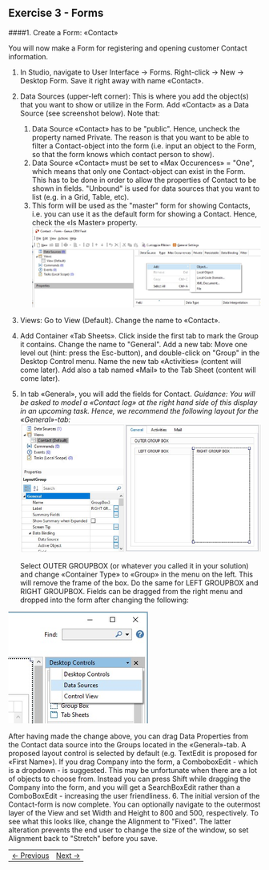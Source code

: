## Exercise 3 - Forms

####1. Create a Form: «Contact»

You will now make a Form for registering and opening customer Contact information.
1. In Studio, navigate to User Interface -> Forms. Right-click -> New -> Desktop Form. Save it right away with name «Contact».
2. Data Sources (upper-left corner): This is where you add the object(s) that you want to show or utilize in the Form. Add «Contact» as a Data Source (see screenshot below). Note that:
   1. Data Source «Contact» has to be "public". Hence, uncheck the property named Private. The reason is that you want to be able to filter a Contact-object into the form (i.e. input an object to the Form, so that the form knows which contact person to show).
   2. Data Source «Contact» must be set to «Max Occurences» = "One", which means that only one Contact-object can exist in the Form. This has to be done in order to allow the properties of Contact to be shown in fields. "Unbound" is used for data sources that you want to list (e.g. in a Grid, Table, etc).
   3. This form will be used as the "master" form for showing Contacts, i.e. you can use it as the default form for showing a Contact. Hence, check the «Is Master» property.
![oppg3fig1.JPG](media/oppg3fig1.JPG)

3. Views: Go to View (Default). Change the name to «Contact».
4. Add Container «Tab Sheets». Click inside the first tab to mark the Group it contains. Change the name to "General".
  Add a new tab: Move one level out (hint: press the Esc-button), and double-click on "Group" in the Desktop Control menu. Name the new tab «Activities» (content will come later). 
  Add also a tab named «Mail» to the Tab Sheet (content will come later).
5. In tab «General», you will add the fields for Contact.
   *Guidance: You will be asked to model a «Contact log» at the right hand side of this display in an upcoming task. Hence, we recommend the following layout for the «General»-tab:*
![oppg3fig2.JPG](media/oppg3fig2.JPG)
   
   Select OUTER GROUPBOX (or whatever you called it in your solution) and change «Container Type» to «Group» in the menu on the left. This will remove the frame of the box. Do the same for LEFT GROUPBOX and RIGHT GROUPBOX. Fields can be dragged from the right menu and dropped into the form after changing the following:
   
![oppg3fig3.JPG](media/oppg3fig3.JPG)
  
   After having made the change above, you can drag Data Properties from the Contact data source into the Groups located in the «General»-tab. A proposed layout control is selected by default (e.g. TextEdit is proposed for «First Name»). If you drag Company into the form, a ComboboxEdit - which is a dropdown - is suggested. This may be unfortunate when there are a lot of objects to choose from. Instead you can press Shift while dragging the Company into the form, and you will get a SearchBoxEdit rather than a ComboBoxEdit - increasing the user friendliness.
6. The initial version of the Contact-form is now complete. You can optionally navigate to the outermost layer of the View and set Width and Height to 800 and 500, respectively. To see what this looks like, change the Alignment to "Fixed". The latter alteration prevents the end user to change the size of the window, so set Alignment back to "Stretch" before you save. 

<table>
   <tr><td><a href="exercise-02-2.md"><- Previous</a></td><td align="right"><a href="exercise-03-2.md">Next -></a></td></tr>
</table>
